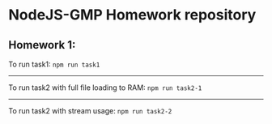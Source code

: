 # NodeJS-GMP Homework repository

## Homework 1:

To run task1: `npm run task1`

---

To run task2 with full file loading to RAM: `npm run task2-1`

---

To run task2 with stream usage: `npm run task2-2`

